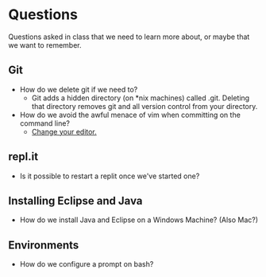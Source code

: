 # Questions

Questions asked in class that we need to learn more about, or maybe that we want to remember.


## Git
* How do we delete git if we need to?
   * Git adds a hidden directory (on \*nix machines) called .git. Deleting that directory removes git and all version control from your directory.
* How do we avoid the awful menace of vim when committing on the command line?
   * [Change your editor.](https://help.github.com/articles/associating-text-editors-with-git/)

## repl.it
* Is it possible to restart a replit once we've started one?

## Installing Eclipse and Java
* How do we install Java and Eclipse on a Windows Machine? (Also Mac?)

## Environments
* How do we configure a prompt on bash?

